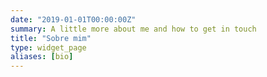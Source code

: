 ```yaml
---
date: "2019-01-01T00:00:00Z"
summary: A little more about me and how to get in touch
title: "Sobre mim"
type: widget_page
aliases: [bio]
---
```

